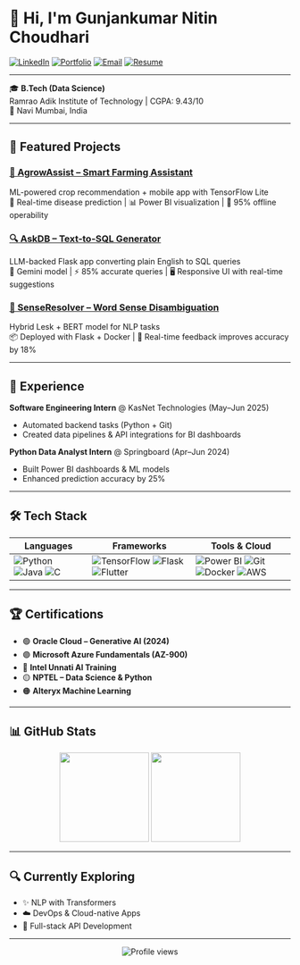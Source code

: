 # 👋 Hi, I'm Gunjankumar Nitin Choudhari

[![LinkedIn](https://img.shields.io/badge/LinkedIn-Connect-blue)](https://linkedin.com/in/gunjanch5)
[![Portfolio](https://img.shields.io/badge/Portfolio-Visit-orange)](https://gunjankumar55.github.io/Gunjan_Portfolio/)
[![Email](https://img.shields.io/badge/Email-Contact-red)](mailto:gunjankumarchoudhari@gmail.com)
[![Resume](https://img.shields.io/badge/Resume-View-green)](https://gunjankumar55.github.io/my-resume/resume.pdf)

---

🎓 **B.Tech (Data Science)**  
Ramrao Adik Institute of Technology | CGPA: 9.43/10  
📍 Navi Mumbai, India

---

## 🚀 Featured Projects

### [🌾 AgrowAssist – Smart Farming Assistant](https://github.com/Gunjankumar55/Agroassist---Smart-Crop-Recommendation-using-ML)
ML-powered crop recommendation + mobile app with TensorFlow Lite  
🧠 Real-time disease prediction | 📊 Power BI visualization | 📱 95% offline operability  

### [🔍 AskDB – Text-to-SQL Generator](https://github.com/Gunjankumar55/AskDb-a_Smart_text_to_Sql_System)
LLM-backed Flask app converting plain English to SQL queries  
🧩 Gemini model | ⚡ 85% accurate queries | 🖥️ Responsive UI with real-time suggestions  

### [🧠 SenseResolver – Word Sense Disambiguation](https://github.com/Gunjankumar55/LESK_BERT_WSD)  
Hybrid Lesk + BERT model for NLP tasks  
📦 Deployed with Flask + Docker | 🔄 Real-time feedback improves accuracy by 18%

---

## 💼 Experience

**Software Engineering Intern** @ KasNet Technologies (May–Jun 2025)  
- Automated backend tasks (Python + Git)  
- Created data pipelines & API integrations for BI dashboards  

**Python Data Analyst Intern** @ Springboard (Apr–Jun 2024)  
- Built Power BI dashboards & ML models  
- Enhanced prediction accuracy by 25%

---

## 🛠️ Tech Stack

<div align="center">
  
| Languages | Frameworks | Tools & Cloud |
|----------|-------------|----------------|
| ![Python](https://img.shields.io/badge/Python-3776AB?style=for-the-badge&logo=python&logoColor=white) ![Java](https://img.shields.io/badge/Java-ED8B00?style=for-the-badge&logo=java&logoColor=white) ![C](https://img.shields.io/badge/C-00599C?style=for-the-badge&logo=c&logoColor=white) | ![TensorFlow](https://img.shields.io/badge/TensorFlow-FF6F00?style=for-the-badge&logo=tensorflow&logoColor=white) ![Flask](https://img.shields.io/badge/Flask-000000?style=for-the-badge&logo=flask&logoColor=white) ![Flutter](https://img.shields.io/badge/Flutter-02569B?style=for-the-badge&logo=flutter&logoColor=white) | ![Power BI](https://img.shields.io/badge/Power_BI-F2C811?style=for-the-badge&logo=powerbi&logoColor=black) ![Git](https://img.shields.io/badge/Git-F05032?style=for-the-badge&logo=git&logoColor=white) ![Docker](https://img.shields.io/badge/Docker-2496ED?style=for-the-badge&logo=docker&logoColor=white) ![AWS](https://img.shields.io/badge/AWS-232F3E?style=for-the-badge&logo=amazon-aws&logoColor=white) |
  
</div>

---

## 🏆 Certifications

- 🟢 **Oracle Cloud – Generative AI (2024)**
- 🟣 **Microsoft Azure Fundamentals (AZ-900)**
- 🔵 **Intel Unnati AI Training**
- 🟡 **NPTEL – Data Science & Python**
- 🟠 **Alteryx Machine Learning**

---

## 📊 GitHub Stats

<div align="center">
  <img src="https://github-readme-stats-sigma-five.vercel.app/api?username=Gunjankumar55&show_icons=true&theme=radical&count_private=true" height="160"/>
  <img src="https://github-readme-streak-stats.herokuapp.com/?user=Gunjankumar55&theme=radical" height="160"/>
</div>

---

## 🔍 Currently Exploring

- ✨ NLP with Transformers  
- ☁️ DevOps & Cloud-native Apps  
- 🧩 Full-stack API Development  

---

<div align="center">
  <img src="https://komarev.com/ghpvc/?username=Gunjankumar55&style=flat-square&color=blueviolet" alt="Profile views" />
</div>
